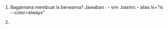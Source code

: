 1. Bagaimana membuat ls berwarna? 
   Jawaban : - vim .bashrc 
             - alias ls="ls --color=always"

2. 
